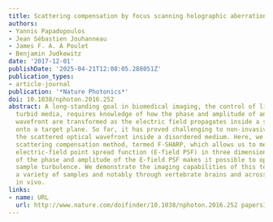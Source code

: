 ```yaml
---
title: Scattering compensation by focus scanning holographic aberration probing (F-SHARP)
authors:
- Yannis Papadopoulos
- Jean Sébastien Jouhanneau
- James F. A. A Poulet
- Benjamin Judkewitz
date: '2017-12-01'
publishDate: '2025-04-21T12:08:05.288051Z'
publication_types:
- article-journal
publication: '*Nature Photonics*'
doi: 10.1038/nphoton.2016.252
abstract: A long-standing goal in biomedical imaging, the control of light inside
  turbid media, requires knowledge of how the phase and amplitude of an illuminating
  wavefront are transformed as the electric field propagates inside a scattering sample
  onto a target plane. So far, it has proved challenging to non-invasively characterize
  the scattered optical wavefront inside a disordered medium. Here, we present a non-invasive
  scattering compensation method, termed F-SHARP, which allows us to measure the scattered
  electric-field point spread function (E-field PSF) in three dimensions. Knowledge
  of the phase and amplitude of the E-field PSF makes it possible to optically cancel
  sample turbulence. We demonstrate the imaging capabilities of this technique on
  a variety of samples and notably through vertebrate brains and across thinned skull
  in vivo.
links:
- name: URL
  url: http://www.nature.com/doifinder/10.1038/nphoton.2016.252 papers3://publication/doi/10.1038/nphoton.2016.252
---
```

